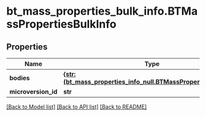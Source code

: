 # bt_mass_properties_bulk_info.BTMassPropertiesBulkInfo

## Properties
Name | Type | Description | Notes
------------ | ------------- | ------------- | -------------
**bodies** | [**{str: (bt_mass_properties_info_null.BTMassPropertiesInfoNull,)}**](BTMassPropertiesInfoNull.md) |  | [optional] 
**microversion_id** | **str** |  | [optional] 

[[Back to Model list]](../README.md#documentation-for-models) [[Back to API list]](../README.md#documentation-for-api-endpoints) [[Back to README]](../README.md)


